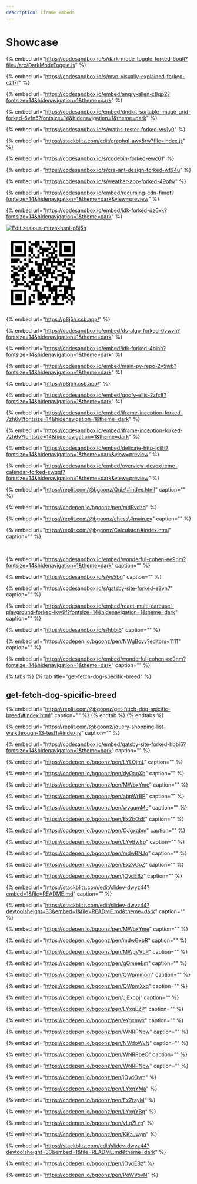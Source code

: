 ```yaml
---
description: iframe embeds
---
```


# Showcase



{% embed url="https://codesandbox.io/s/dark-mode-toggle-forked-6oqlt?file=/src/DarkModeToggle.js" %}



{% embed url="https://codesandbox.io/s/mvp-visually-explained-forked-cz17f" %}





{% embed url="https://codesandbox.io/embed/angry-allen-x8qp2?fontsize=14&hidenavigation=1&theme=dark" %}





{% embed url="https://codesandbox.io/embed/dndkit-sortable-image-grid-forked-6vfn5?fontsize=14&hidenavigation=1&theme=dark" %}

{% embed url="https://codesandbox.io/s/maths-tester-forked-ws1y0" %}

















{% embed url="https://stackblitz.com/edit/graphql-awx5rw?file=index.js" %}





{% embed url="https://codesandbox.io/s/codebin-forked-ewc61" %}



{% embed url="https://codesandbox.io/s/cra-ant-design-forked-wt94u" %}



{% embed url="https://codesandbox.io/s/weather-app-forked-49ofw" %}





{% embed url="https://codesandbox.io/embed/recursing-cdn-fimqt?fontsize=14&hidenavigation=1&theme=dark&view=preview" %}



{% embed url="https://codesandbox.io/embed/idk-forked-dz6xk?fontsize=14&hidenavigation=1&theme=dark" %}





[![Edit zealous-mirzakhani-p8j5h](https://codesandbox.io/static/img/play-codesandbox.svg)](https://codesandbox.io/s/zealous-mirzakhani-p8j5h?autoresize=1&codemirror=1&fontsize=12&hidenavigation=1&theme=light&view=preview)



![](../.gitbook/assets/qrcode-1-.png)

{% embed url="https://p8j5h.csb.app/" %}

{% embed url="https://codesandbox.io/embed/ds-algo-forked-0vwvn?fontsize=14&hidenavigation=1&theme=dark" %}



{% embed url="https://codesandbox.io/embed/idk-forked-4binh?fontsize=14&hidenavigation=1&theme=dark" %}



{% embed url="https://codesandbox.io/embed/main-py-repo-2y5wb?fontsize=14&hidenavigation=1&theme=dark" %}



{% embed url="https://p8j5h.csb.app/" %}



{% embed url="https://codesandbox.io/embed/goofy-ellis-2zfc8?fontsize=14&hidenavigation=1&theme=dark" %}



{% embed url="https://codesandbox.io/embed/iframe-inception-forked-7zh6v?fontsize=14&hidenavigation=1&theme=dark" %}



{% embed url="https://codesandbox.io/embed/iframe-inception-forked-7zh6v?fontsize=14&hidenavigation=1&theme=dark" %}



{% embed url="https://codesandbox.io/embed/delicate-http-jci8t?fontsize=14&hidenavigation=1&theme=dark&view=preview" %}



{% embed url="https://codesandbox.io/embed/overview-devextreme-calendar-forked-swqqt?fontsize=14&hidenavigation=1&theme=dark&view=preview" %}



{% embed url="https://replit.com/@bgoonz/Quiz\#index.html" caption="" %}

{% embed url="https://codepen.io/bgoonz/pen/mdRvdzd" %}

{% embed url="https://replit.com/@bgoonz/chess\#main.py" caption="" %}

{% embed url="https://replit.com/@bgoonz/Calculator\#index.html" caption="" %}

​

{% embed url="https://codesandbox.io/embed/wonderful-cohen-ee9nm?fontsize=14&hidenavigation=1&theme=dark" caption="" %}

{% embed url="https://codesandbox.io/s/ys5bq" caption="" %}

{% embed url="https://codesandbox.io/s/gatsby-site-forked-e3vn7" caption="" %}

{% embed url="https://codesandbox.io/embed/react-multi-carousel-playground-forked-lkw9f?fontsize=14&hidenavigation=1&theme=dark" caption="" %}

{% embed url="https://codesandbox.io/s/hbbi6" caption="" %}

{% embed url="https://codepen.io/bgoonz/pen/NWgBovv?editors=1111" caption="" %}

{% embed url="https://codesandbox.io/embed/wonderful-cohen-ee9nm?fontsize=14&hidenavigation=1&theme=dark" caption="" %}

{% tabs %}
{% tab title="get-fetch-dog-specific-breed" %}
## get-fetch-dog-spicific-breed

{% embed url="https://replit.com/@bgoonz/get-fetch-dog-spicific-breed\#index.html" caption="" %}
{% endtab %}
{% endtabs %}

{% embed url="https://replit.com/@bgoonz/jquery-shopping-list-walkthrough-13-test1\#index.js" caption="" %}

{% embed url="https://codesandbox.io/embed/gatsby-site-forked-hbbi6?fontsize=14&hidenavigation=1&theme=dark" caption="" %}

{% embed url="https://codepen.io/bgoonz/pen/LYLOjmL" caption="" %}

{% embed url="https://codepen.io/bgoonz/pen/dyOaoXb" caption="" %}

{% embed url="https://codepen.io/bgoonz/pen/MWbxYme" caption="" %}

{% embed url="https://codepen.io/bgoonz/pen/abpWrBP" caption="" %}

{% embed url="https://codepen.io/bgoonz/pen/wvgqmMe" caption="" %}

{% embed url="https://codepen.io/bgoonz/pen/ExZbOxE" caption="" %}

{% embed url="https://codepen.io/bgoonz/pen/OJgxqbm" caption="" %}

{% embed url="https://codepen.io/bgoonz/pen/LYyBwEp" caption="" %}

{% embed url="https://codepen.io/bgoonz/pen/mdwBNJq" caption="" %}

{% embed url="https://codepen.io/bgoonz/pen/ExZvGoZ" caption="" %}

{% embed url="https://codepen.io/bgoonz/pen/jOydEBz" caption="" %}

{% embed url="https://stackblitz.com/edit/slidev-dwyz44?embed=1&file=README.md" caption="" %}

{% embed url="https://stackblitz.com/edit/slidev-dwyz44?devtoolsheight=33&embed=1&file=README.md&theme=dark" caption="" %}

{% embed url="https://codepen.io/bgoonz/pen/MWbxYme" caption="" %}

{% embed url="https://codepen.io/bgoonz/pen/mdwGxbR" caption="" %}

{% embed url="https://codepen.io/bgoonz/pen/MWpVVLP" caption="" %}

{% embed url="https://codepen.io/bgoonz/pen/gOmeeEm" caption="" %}

{% embed url="https://codepen.io/bgoonz/pen/QWpmmom" caption="" %}

{% embed url="https://codepen.io/bgoonz/pen/QWpmXxq" caption="" %}

{% embed url="https://codepen.io/bgoonz/pen/JjExopj" caption="" %}

{% embed url="https://codepen.io/bgoonz/pen/LYxqEZP" caption="" %}

{% embed url="https://codepen.io/bgoonz/pen/eYgxmyx" caption="" %}

{% embed url="https://codepen.io/bgoonz/pen/WNRPNpw" caption="" %}

{% embed url="https://codepen.io/bgoonz/pen/NWdoWvN" caption="" %}

{% embed url="https://codepen.io/bgoonz/pen/WNRPbeO" caption="" %}

{% embed url="https://codepen.io/bgoonz/pen/WNRPNpw" caption="" %}

{% embed url="https://codepen.io/bgoonz/pen/jOydOvm" %}

{% embed url="https://codepen.io/bgoonz/pen/LYxqYMa" %}

{% embed url="https://codepen.io/bgoonz/pen/ExZrayM" %}



{% embed url="https://codepen.io/bgoonz/pen/LYxqYBq" %}

{% embed url="https://codepen.io/bgoonz/pen/yLgZLrp" %}

{% embed url="https://codepen.io/bgoonz/pen/KKaJwgo" %}

{% embed url="https://stackblitz.com/edit/slidev-dwyz44?devtoolsheight=33&embed=1&file=README.md&theme=dark" %}



{% embed url="https://codepen.io/bgoonz/pen/jOydEBz" %}

{% embed url="https://codepen.io/bgoonz/pen/PoWVovN" %}



